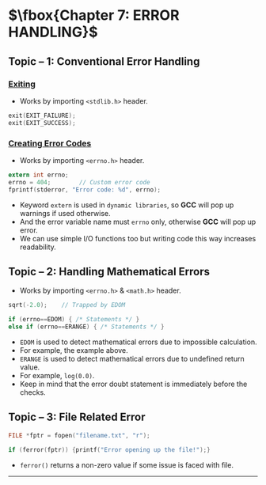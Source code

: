 # $\fbox{Chapter 7: ERROR HANDLING}$





## **Topic – 1: Conventional Error Handling**

### <u>Exiting</u>

- Works by importing `<stdlib.h>` header.

```c
exit(EXIT_FAILURE);
exit(EXIT_SUCCESS);
```


### <u>Creating Error Codes</u>

- Works by importing `<errno.h>` header.

```c
extern int errno;
errno = 404;        // Custom error code
fprintf(stderror, "Error code: %d", errno);
```

- Keyword `extern` is used in `dynamic libraries`, so **GCC** will pop up warnings if used otherwise.
- And the error variable name must `errno` only, otherwise **GCC** will pop up error.
- We can use simple I/O functions too but writing code this way increases readability.



## **Topic – 2: Handling Mathematical Errors**

- Works by importing `<errno.h>` & `<math.h>` header.

```c
sqrt(-2.0);    // Trapped by EDOM

if (errno==EDOM) { /* Statements */ }
else if (errno==ERANGE) { /* Statements */ }
```

- `EDOM` is used to detect mathematical errors due to impossible calculation.
- For example, the example above.
- `ERANGE` is used to detect mathematical errors due to undefined return value.
- For example, `log(0.0)`.
- Keep in mind that the error doubt statement is immediately before the checks.



## **Topic – 3: File Related Error**

```c
FILE *fptr = fopen("filename.txt", "r");

if (ferror(fptr)) {printf("Error opening up the file!");}
```

- `ferror()` returns a non-zero value if some issue is faced with file.

---
